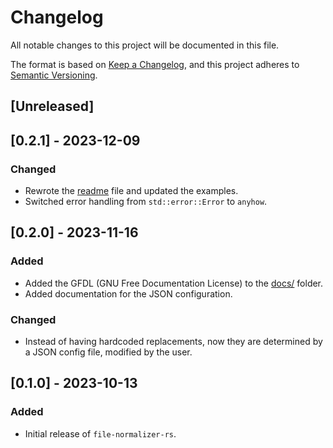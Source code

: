 # Changelog

All notable changes to this project will be documented in this file.

The format is based on [Keep a Changelog](https://keepachangelog.com/),
and this project adheres to [Semantic Versioning](https://semver.org/).

## \[Unreleased\]

## \[0.2.1\] - 2023-12-09

### Changed

  - Rewrote the [readme](README.md) file and updated the examples.
  - Switched error handling from `std::error::Error` to `anyhow`.

## \[0.2.0\] - 2023-11-16

### Added

  - Added the GFDL (GNU Free Documentation License) to the [docs/](docs/) folder.
  - Added documentation for the JSON configuration.

### Changed

  - Instead of having hardcoded replacements, now they are determined by a JSON config file, modified by the user.

## \[0.1.0\] - 2023-10-13

### Added

  - Initial release of `file-normalizer-rs`.
